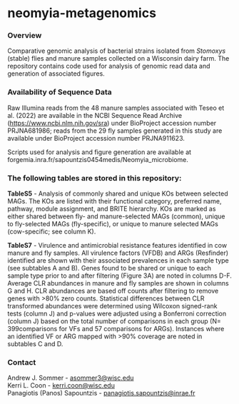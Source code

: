# neomyia-metagenomics

### Overview
Comparative genomic analysis of bacterial strains isolated from *Stomoxys* (stable) flies and manure samples collected on a Wisconsin dairy farm. The repository contains code used for analysis of genomic read data and generation of associated figures.

### Availability of Sequence Data
Raw Illumina reads from the 48 manure samples associated with Teseo et al. (2022) are available in the NCBI Sequence Read Archive (https://www.ncbi.nlm.nih.gov/sra) under BioProject accession number PRJNA681986; reads from the 29 fly samples generated in this study are available under BioProject accession number PRJNA911623.

Scripts used for analysis and figure generation are available at forgemia.inra.fr/sapountzis0454medis/Neomyia_microbiome. 


### The following tables are stored in this repository:

**TableS5** - Analysis of commonly shared and unique KOs between selected MAGs. The KOs are listed with their functional category, preferred name, pathway, module assignment, and BRITE hierarchy. KOs are marked as either shared between fly- and manure-selected MAGs (common), unique to fly-selected MAGs (fly-specific), or unique to manure selected MAGs (cow-specific; see column K). 

**TableS7** - Virulence and antimicrobial resistance features identified in cow manure and fly samples. All virulence factors (VFDB) and ARGs (Resfinder) identified are shown with their associated prevalences in each sample type (see subtables A and B). Genes found to be shared or unique to each sample type prior to and after filtering (Figure 3A) are noted in columns D-F. Average CLR abundances in manure and fly samples are shown in columns G and H. CLR abundances are based off counts after filtering to remove genes with >80% zero counts. Statistical differences between CLR transformed abundances were determined using Wilcoxon signed-rank tests (column J) and p-values were adjusted using a Bonferroni correction (column J) based on the total number of comparisons in each group (N= 399comparisons for VFs and 57 comparisons for ARGs). Instances where an identified VF or ARG mapped with >90% coverage are noted in subtables C and D.


### Contact 
Andrew J. Sommer - asommer3@wisc.edu\
Kerri L. Coon - kerri.coon@wisc.edu\
Panagiotis (Panos) Sapountzis - panagiotis.sapountzis@inrae.fr
